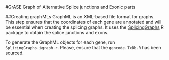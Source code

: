 #GrASE
Graph of Alternative Splice junctions and Exonic parts

##Creating graphMLs
GraphML is an XML-based file format for graphs. This step ensures that the coordinates of each gene are annotated and will be essential when creating the splicing graphs. It uses the [SplicingGraphs](https://bioconductor.org/packages/release/bioc/html/SplicingGraphs.html) R package to obtain the splice junctions and exons.

To generate the GraphML objects for each gene, run `SplicingGraphs.igraph.r`. Please, ensure that the `gencode.TxDb.R` has been sourced. 



